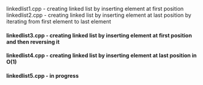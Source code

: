 linkedlist1.cpp - creating linked list by inserting element at first position
linkedlist2.cpp - creating linked list by inserting element at last position by iterating from first element to last element
#### linkedlist3.cpp - creating linked list by inserting element at first position and then reversing it
#### linkedlist4.cpp - creating linked list by inserting element at last position in O(1)
#### linkedlist5.cpp - in progress
